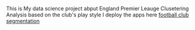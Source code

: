 This is My data science project abput England Premier Leauge Clusetering Analysis based on the club's play style I deploy the apps here [football club segmentation]()
